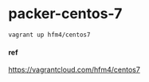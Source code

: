 packer-centos-7
===============

```
vagrant up hfm4/centos7
```

#### ref
https://vagrantcloud.com/hfm4/centos7
